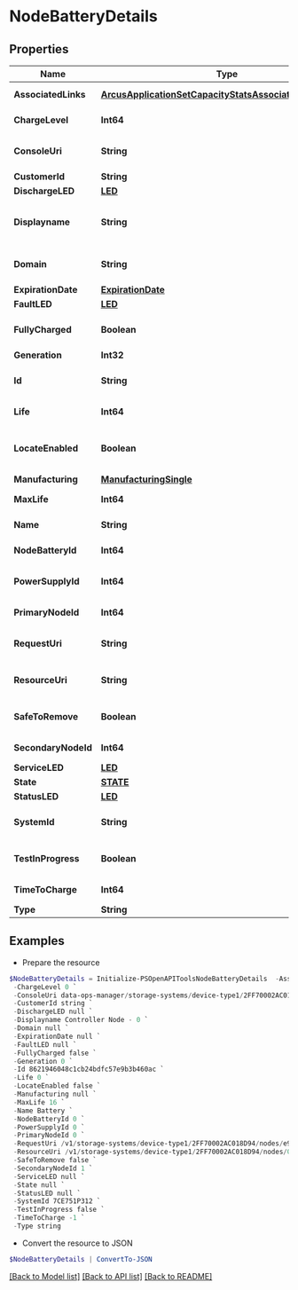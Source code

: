 # NodeBatteryDetails
## Properties

Name | Type | Description | Notes
------------ | ------------- | ------------- | -------------
**AssociatedLinks** | [**ArcusApplicationSetCapacityStatsAssociatedLinksInner[]**](ArcusApplicationSetCapacityStatsAssociatedLinksInner.md) | Associated Links Details | [optional] 
**ChargeLevel** | **Int64** | Battery charge level. | [optional] 
**ConsoleUri** | **String** | consoleUri for detailed storage object | [optional] 
**CustomerId** | **String** | customerId | [optional] 
**DischargeLED** | [**LED**](LED.md) |  | [optional] 
**Displayname** | **String** | Name to be used for display purposes | [optional] 
**Domain** | **String** | Domain that the resource belongs to | [optional] 
**ExpirationDate** | [**ExpirationDate**](ExpirationDate.md) |  | [optional] 
**FaultLED** | [**LED**](LED.md) |  | [optional] 
**FullyCharged** | **Boolean** | Indicates if battery is fully charged or not | [optional] 
**Generation** | **Int32** | generation | [optional] 
**Id** | **String** | Unique Identifier of the resource. | [optional] 
**Life** | **Int64** | Life of the battery | [optional] 
**LocateEnabled** | **Boolean** | Indicates if the locate beacon is enabled or not | [optional] 
**Manufacturing** | [**ManufacturingSingle**](ManufacturingSingle.md) |  | [optional] 
**MaxLife** | **Int64** | Maximum life of the battery | [optional] 
**Name** | **String** | Name of the resource. | [optional] 
**NodeBatteryId** | **Int64** | Numeric ID of the resource | [optional] 
**PowerSupplyId** | **Int64** | Power supply ID for this battery. | [optional] 
**PrimaryNodeId** | **Int64** | Primary node ID. | [optional] 
**RequestUri** | **String** | requestUri for detailed node battery object | [optional] 
**ResourceUri** | **String** | resourceUri for detailed node battery object | [optional] 
**SafeToRemove** | **Boolean** | Indicates if the component is safe to remove | [optional] 
**SecondaryNodeId** | **Int64** | Secondary node ID | [optional] 
**ServiceLED** | [**LED**](LED.md) |  | [optional] 
**State** | [**STATE**](STATE.md) |  | [optional] 
**StatusLED** | [**LED**](LED.md) |  | [optional] 
**SystemId** | **String** | systemId/Serial Number  of the array. | [optional] 
**TestInProgress** | **Boolean** | Indicates if test is in progress or not | [optional] 
**TimeToCharge** | **Int64** | Remaining time to charge | [optional] 
**Type** | **String** | type | [optional] 

## Examples

- Prepare the resource
```powershell
$NodeBatteryDetails = Initialize-PSOpenAPIToolsNodeBatteryDetails  -AssociatedLinks [{&quot;resourceUri&quot;:&quot;/v1/storage-systems/device-type1/2FF70002AC018D94/node/e9d353bf98fc1a6bdb90b824e3ca14b5&quot;,&quot;type&quot;:&quot;node&quot;}] `
 -ChargeLevel 0 `
 -ConsoleUri data-ops-manager/storage-systems/device-type1/2FF70002AC018D94/nodes/e9d353bf98fc1a6bdb90b824e3ca14b5/nodes-batteries/8621946048c1cb24bdfc57e9b3b460ac `
 -CustomerId string `
 -DischargeLED null `
 -Displayname Controller Node - 0 `
 -Domain null `
 -ExpirationDate null `
 -FaultLED null `
 -FullyCharged false `
 -Generation 0 `
 -Id 8621946048c1cb24bdfc57e9b3b460ac `
 -Life 0 `
 -LocateEnabled false `
 -Manufacturing null `
 -MaxLife 16 `
 -Name Battery `
 -NodeBatteryId 0 `
 -PowerSupplyId 0 `
 -PrimaryNodeId 0 `
 -RequestUri /v1/storage-systems/device-type1/2FF70002AC018D94/nodes/e9d353bf98fc1a6bdb90b824e3ca14b5/nodes-batteries/8621946048c1cb24bdfc57e9b3b460ac `
 -ResourceUri /v1/storage-systems/device-type1/2FF70002AC018D94/nodes/0/nodes-batteries/8621946048c1cb24bdfc57e9b3b460ac `
 -SafeToRemove false `
 -SecondaryNodeId 1 `
 -ServiceLED null `
 -State null `
 -StatusLED null `
 -SystemId 7CE751P312 `
 -TestInProgress false `
 -TimeToCharge -1 `
 -Type string
```

- Convert the resource to JSON
```powershell
$NodeBatteryDetails | ConvertTo-JSON
```

[[Back to Model list]](../README.md#documentation-for-models) [[Back to API list]](../README.md#documentation-for-api-endpoints) [[Back to README]](../README.md)

